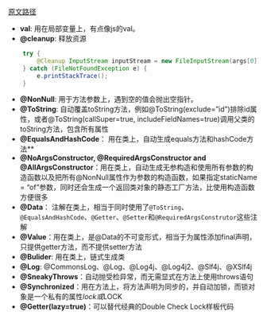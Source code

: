 [原文路径](https://mp.weixin.qq.com/s?__biz=Mzg2OTA0Njk0OA==&mid=2247485385&idx=2&sn=a7c3fb4485ffd8c019e5541e9b1580cd&chksm=cea24802f9d5c1144eee0da52cfc0cc5e8ee3590990de3bb642df4d4b2a8cd07f12dd54947b9&token=1381785723&lang=zh_CN#rd)

* **val**: 用在局部变量上，有点像js的val。
* **@cleanup**: 释放资源

```java
    try {
        @Cleanup InputStream inputStream = new FileInputStream(args[0]);
    } catch (FileNotFoundException e) {
        e.printStackTrace();
    }
```

* **@NonNull**: 用于方法参数上，遇到空的值会抛出空指针。
* **@ToString**: 自动覆盖toString方法，例如@ToString(exclude=”id”)排除id属性，或者@ToString(callSuper=true, includeFieldNames=true)调用父类的toString方法，包含所有属性
* **@EqualsAndHashCode**： 用在类上，自动生成equals方法和hashCode方法**
* **@NoArgsConstructor, @RequiredArgsConstructor and @AllArgsConstructor**：用在类上，自动生成无参构造和使用所有参数的构造函数以及把所有@NonNull属性作为参数的构造函数，如果指定staticName = “of”参数，同时还会生成一个返回类对象的静态工厂方法，比使用构造函数方便很多
* **@Data**： 注解在类上，相当于同时使用了`@ToString`、`@EqualsAndHashCode`、`@Getter`、`@Setter`和`@RequiredArgsConstrutor`这些注解
* **@Value**：用在类上，是@Data的不可变形式，相当于为属性添加final声明，只提供getter方法，而不提供setter方法
* **@Bulider**: 用在类上，链式生成类
* **@Log**: @CommonsLog、@Log、@Log4j、@Log4j2、@Slf4j、@XSlf4j
* **@SneakyThrows**：自动抛受检异常，而无需显式在方法上使用throws语句
* **@Synchronized**：用在方法上，将方法声明为同步的，并自动加锁，而锁对象是一个私有的属性$lock或$LOCK
* **@Getter(lazy=true)**：可以替代经典的Double Check Lock样板代码

